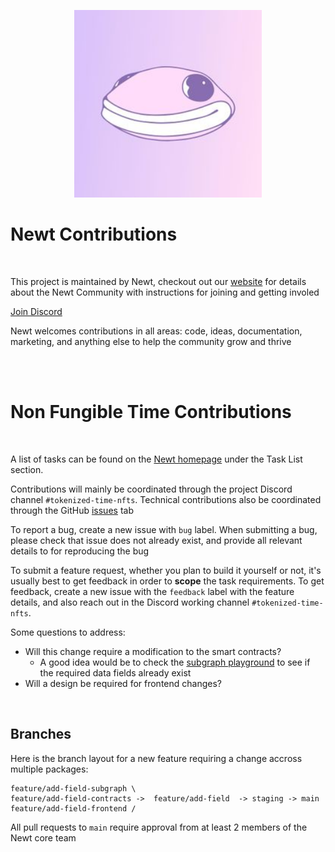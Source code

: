 <p align="center">
    <img src="newt.jpg" width="300" height="300" >
<p>

# Newt Contributions

<br />

This project is maintained by Newt, checkout out our [website](https://wearenewt.xyz/) for details about the Newt Community with instructions for joining and getting involed

[Join Discord](discord.gg/newt)

Newt welcomes contributions in all areas: code, ideas, documentation, marketing, and anything else to help the community grow and thrive

<br />
<br />

# Non Fungible Time Contributions

<br />

A list of tasks can be found on the [Newt homepage](https://wearenewt.xyz/) under the Task List section.

Contributions will mainly be coordinated through the project Discord channel `#tokenized-time-nfts`. Technical contributions also be coordinated through the GitHub [issues](https://github.com/WeAreNewt/TokenizedTimeNFTs/issues) tab

To report a bug, create a new issue with `bug` label. When submitting a bug, please check that issue does not already exist, and provide all relevant details to for reproducing the bug

To submit a feature request, whether you plan to build it yourself or not, it's usually best to get feedback in order to **scope** the task requirements. To get feedback, create a new issue with the `feedback` label with the feature details, and also reach out in the Discord working channel `#tokenized-time-nfts`.

Some questions to address:

- Will this change require a modification to the smart contracts?
  - A good idea would be to check the [subgraph playground](https://thegraph.com/hosted-service/subgraph/wearenewt/non-fungible-time-mumbai) to see if the required data fields already exist
- Will a design be required for frontend changes?

<br />

## Branches

Here is the branch layout for a new feature requiring a change accross multiple packages:

    feature/add-field-subgraph \
    feature/add-field-contracts ->  feature/add-field  -> staging -> main
    feature/add-field-frontend /

All pull requests to `main` require approval from at least 2 members of the Newt core team
